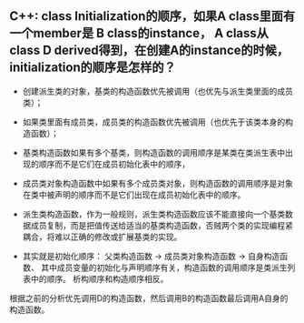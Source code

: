 ## C++: class Initialization的顺序，如果A class里面有一个member是 B class的instance， A class从class D derived得到，在创建A的instance的时候，initialization的顺序是怎样的？

- 创建派生类的对象，基类的构造函数优先被调用（也优先与派生类里面的成员类）；
- 如果类里面有成员类，成员类的构造函数优先被调用（也优先于该类本身的构造函数）；
- 基类构造函数如果有多个基类，则构造函数的调用顺序是某类在类派生表中出现的顺序而不是它们在成员初始化表中的顺序，
- 成员类对象构造函数中如果有多个成员类对象，则构造函数的调用顺序是对象在类中被声明的顺序而不是它们出现在成员初始化表中的顺序。
- 派生类构造函数，作为一般规则，派生类构造函数应该不能直接向一个基类数据成员复制，而是把值传送给适当的基类构造函数，否贼两个类的实现编程紧耦合，将难以正确的修改或扩展基类的实现。

- 其实就是初始化顺序：
父类构造函数 -> 成员类对象构造函数 -> 自身构造函数、
其中成员变量的初始化与声明顺序有关，构造函数的调用顺序是类派生列表中的顺序。
析构顺序和构造顺序相反。


根据之前的分析优先调用D的构造函数，然后调用B的构造函数最后调用A自身的构造函数。
